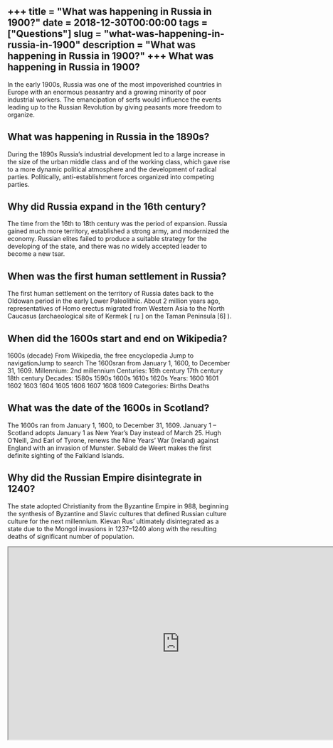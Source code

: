 +++
title = "What was happening in Russia in 1900?"
date = 2018-12-30T00:00:00
tags = ["Questions"]
slug = "what-was-happening-in-russia-in-1900"
description = "What was happening in Russia in 1900?"
+++
What was happening in Russia in 1900?
-------------------------------------

In the early 1900s, Russia was one of the most impoverished countries in Europe with an enormous peasantry and a growing minority of poor industrial workers. The emancipation of serfs would influence the events leading up to the Russian Revolution by giving peasants more freedom to organize.

What was happening in Russia in the 1890s?
------------------------------------------

During the 1890s Russia’s industrial development led to a large increase in the size of the urban middle class and of the working class, which gave rise to a more dynamic political atmosphere and the development of radical parties. Politically, anti-establishment forces organized into competing parties.

Why did Russia expand in the 16th century?
------------------------------------------

The time from the 16th to 18th century was the period of expansion. Russia gained much more territory, established a strong army, and modernized the economy. Russian elites failed to produce a suitable strategy for the developing of the state, and there was no widely accepted leader to become a new tsar.

When was the first human settlement in Russia?
----------------------------------------------

The first human settlement on the territory of Russia dates back to the Oldowan period in the early Lower Paleolithic. About 2 million years ago, representatives of Homo erectus migrated from Western Asia to the North Caucasus (archaeological site of Kermek \[ ru \] on the Taman Peninsula \[6\] ).

When did the 1600s start and end on Wikipedia?
----------------------------------------------

1600s (decade) From Wikipedia, the free encyclopedia Jump to navigationJump to search The 1600sran from January 1, 1600, to December 31, 1609. Millennium: 2nd millennium Centuries: 16th century 17th century 18th century Decades: 1580s 1590s 1600s 1610s 1620s Years: 1600 1601 1602 1603 1604 1605 1606 1607 1608 1609 Categories: Births Deaths

What was the date of the 1600s in Scotland?
-------------------------------------------

The 1600s ran from January 1, 1600, to December 31, 1609. January 1 – Scotland adopts January 1 as New Year’s Day instead of March 25. Hugh O’Neill, 2nd Earl of Tyrone, renews the Nine Years’ War (Ireland) against England with an invasion of Munster. Sebald de Weert makes the first definite sighting of the Falkland Islands.

Why did the Russian Empire disintegrate in 1240?
------------------------------------------------

The state adopted Christianity from the Byzantine Empire in 988, beginning the synthesis of Byzantine and Slavic cultures that defined Russian culture culture for the next millennium. Kievan Rus’ ultimately disintegrated as a state due to the Mongol invasions in 1237–1240 along with the resulting deaths of significant number of population.

<iframe allow="accelerometer; autoplay; clipboard-write; encrypted-media; gyroscope; picture-in-picture" allowfullscreen="" class="__youtube_prefs__  epyt-is-override  no-lazyload" data-no-lazy="1" data-origheight="433" data-origwidth="770" data-skipgform_ajax_framebjll="" height="433" id="_ytid_96778" loading="lazy" src="https://www.youtube.com/embed/0XYWpraTgaY?enablejsapi=1&autoplay=0&cc_load_policy=0&cc_lang_pref=&iv_load_policy=1&loop=0&modestbranding=0&rel=1&fs=1&playsinline=0&autohide=2&theme=dark&color=red&controls=1&" title="YouTube player" width="770"></iframe>